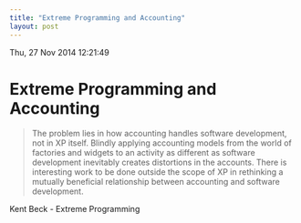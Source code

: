 ```yaml
---
title: "Extreme Programming and Accounting"
layout: post 
---
```


Thu, 27 Nov 2014 12:21:49 

# Extreme Programming and Accounting

>The problem lies in how accounting handles software development, not in XP itself. Blindly applying accounting models from the world of factories and widgets to an activity as different as software development inevitably creates distortions in the accounts. There is interesting work to be done outside the scope of XP in rethinking a mutually beneficial relationship between accounting and software development.

Kent Beck - Extreme Programming
